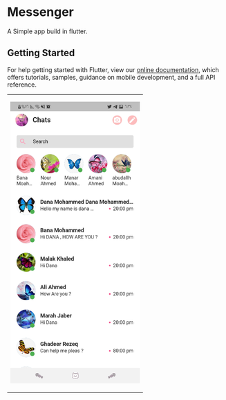 # Messenger

A Simple  app build in flutter.

## Getting Started


For help getting started with Flutter, view our
[online documentation](https://flutter.dev/docs), which offers tutorials,
samples, guidance on mobile development, and a full API reference.


<table>
  <td>
    <p align="center">
      <img src="test/image_app/messengerScreen.jpg" alt="Recipe Home Screen" width="300"/>
    </p>
  </td>
  

</table>
